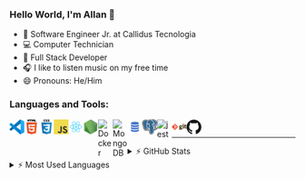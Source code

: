 ### Hello World, I'm Allan 👋

- 💼 Software Engineer Jr. at Callidus Tecnologia
- 💻 Computer Technician
- 🌱 Full Stack Developer
- 🎧 I like to listen music on my free time
- 😄 Pronouns: He/Him


### Languages and Tools:
<img align="left" alt="Visual Studio Code" width="26px" margin-left="5px" src="https://raw.githubusercontent.com/github/explore/80688e429a7d4ef2fca1e82350fe8e3517d3494d/topics/visual-studio-code/visual-studio-code.png" />
<img align="left" alt="HTML5" width="26px" margin-left="5px" src="https://raw.githubusercontent.com/github/explore/80688e429a7d4ef2fca1e82350fe8e3517d3494d/topics/html/html.png" />
<img align="left" alt="CSS3" width="26px" left="5px" src="https://raw.githubusercontent.com/github/explore/80688e429a7d4ef2fca1e82350fe8e3517d3494d/topics/css/css.png" />
<img align="left" alt="JavaScript" width="26px" left="5px" src="https://raw.githubusercontent.com/github/explore/80688e429a7d4ef2fca1e82350fe8e3517d3494d/topics/javascript/javascript.png" />
<img align="left" alt="React" width="26px" left="5px" src="https://raw.githubusercontent.com/github/explore/80688e429a7d4ef2fca1e82350fe8e3517d3494d/topics/react/react.png" />
<img align="left" alt="Node.js" width="26px" left="5px" src="https://raw.githubusercontent.com/github/explore/80688e429a7d4ef2fca1e82350fe8e3517d3494d/topics/nodejs/nodejs.png" />
<img align="left" alt="Docker" width="26px" left="5px" src="https://cdn.jsdelivr.net/gh/devicons/devicon/icons/docker/docker-original-wordmark.svg" />          
<img align="left" alt="MongoDB" width="26px" left="5px" src="https://cdn.jsdelivr.net/gh/devicons/devicon/icons/mongodb/mongodb-original.svg" />       
<img align="left" alt="SQL" width="26px" left="5px" src="https://raw.githubusercontent.com/github/explore/80688e429a7d4ef2fca1e82350fe8e3517d3494d/topics/sql/sql.png" />
<img align="left" alt="postgreSQL" width="26px" left="5px" src="https://raw.githubusercontent.com/github/explore/80688e429a7d4ef2fca1e82350fe8e3517d3494d/topics/postgresql/postgresql.png" />
<img align="left" alt="jest" width="26px" left="5px" src="https://cdn.jsdelivr.net/gh/devicons/devicon/icons/jest/jest-plain.svg" />          
<img align="left" alt="Git" left="5px" width="26px" left="5px" src="https://raw.githubusercontent.com/github/explore/80688e429a7d4ef2fca1e82350fe8e3517d3494d/topics/git/git.png" /> 
<img align="left" alt="GitHub" left="5px" width="26px" left="5px" src="https://raw.githubusercontent.com/github/explore/78df643247d429f6cc873026c0622819ad797942/topics/github/github.png" />

<br />

----
<details>
  <summary> ⚡  GitHub Stats</summary>
<a  href="https://github.com/allanornel">
  <img  height="180em"  src="https://github-readme-stats.vercel.app/api?username=allanornel&theme=buefy&show_icons=true">
</a>
</details>
<details>
  <summary> ⚡  Most Used Languages</summary>

<a  href="https://github.com/allanornel">
  <img  height="180em"  src="https://github-readme-stats.vercel.app/api/top-langs/?username=allanornel&theme=buefy&layout=compact">
</a>
</details>
